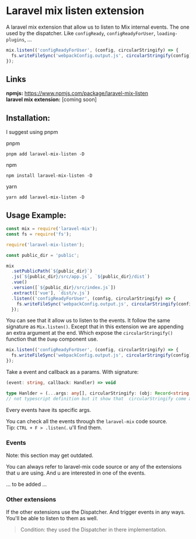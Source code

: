 # Laravel mix listen extension

A laravel mix extension that allow us to listen to Mix internal events. The one used by the dispatcher. Like `configReady`, `configReadyForUser`, `loading-plugins`, ...

```js
mix.listen(('configReadyForUser', (config, circularStringify) => {
  fs.writeFileSync('webpackConfig.output.js', circularStringify(config));
});
```

## Links

**npmjs:** https://www.npmjs.com/package/laravel-mix-listen<br>
**laravel mix extension:** [coming soon]

## Installation:

I suggest using pnpm

pnpm

```
pnpm add laravel-mix-listen -D
```

npm

```
npm install laravel-mix-listen -D
```

yarn

```
yarn add laravel-mix-listen -D
```

## Usage Example:

```js
const mix = require('laravel-mix');
const fs = require('fs');

require('laravel-mix-listen');

const public_dir = 'public';

mix
  .setPublicPath(`${public_dir}`)
  .js(`${public_dir}/src/app.js`, `${public_dir}/dist`)
  .vue()
  .version([`${public_dir}/src/index.js`])
  .extract(['vue'], `dist/v.js`)
  .listen(('configReadyForUser', (config, circularStringify) => {
    fs.writeFileSync('webpackConfig.output.js', circularStringify(config));
  });
```

You can see that it allow us to listen to the events. It follow the same signature as `Mix.listen()`. Except that in this extension we are appending an extra argument at the end. Which expose the `circularStringify()` function that the `Dump` component use.

```js
mix.listen(('configReadyForUser', (config, circularStringify) => {
  fs.writeFileSync('webpackConfig.output.js', circularStringify(config));
});
```

Take a event and callback as a params. With signature:

```ts
(event: string, callback: Handler) => void

type Hanlder = (...args: any[], circularStringify: (obj: Record<string, any>) => string) => void
// not typescript definition but it show that  circularStringify come at the end
```

Every events have its specific args.

You can check all the events through the `laravel-mix` code source.<br>
Tip: `CTRL + F > .listen(`. u'll find them.

### Events

Note: this section may get outdated.

You can always refer to laravel-mix code source or any of the extensions that u are using. And u are interested in one of the events.

... to be added ...

### Other extensions

If the other extensions use the Dispatcher. And trigger events in any ways. You'll be able to listen to them as well.<br>

> Condition: they used the Dispatcher in there implementation.
